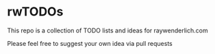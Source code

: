 # rwTODOs

This repo is a collection of TODO lists and ideas for raywenderlich.com

Please feel free to suggest your own idea via pull requests
